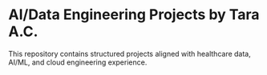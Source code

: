 # AI/Data Engineering Projects by Tara A.C.

This repository contains structured projects aligned with healthcare data, AI/ML, and cloud engineering experience.
